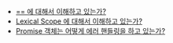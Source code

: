 * [== 에 대해서 이해하고 있는가?](soft-equal/)
* [Lexical Scope 에 대해서 이해하고 있는가?](lexical-scope/)
* [Promise 객체는 어떻게 에러 핸들링을 하고 있는가?](promise-error-handling/)